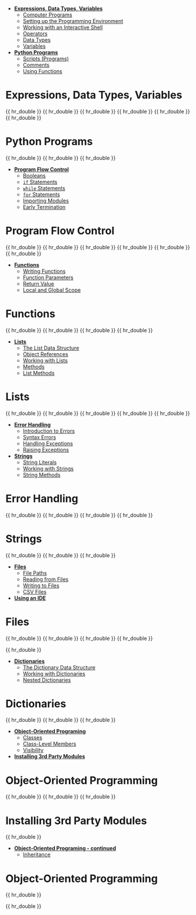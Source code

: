<div id="week1">
<div id="week1-toc">

* [**Expressions, Data Types, Variables**](#expressions%2C-data-types%2C-variables)
  * [Computer Programs](#computer-programs)
  * [Setting up the Programming Environment](#setting-up-the-programming-environment)
  * [Working with an Interactive Shell](#working-with-an-interactive-shell)
  * [Operators](#operators)
  * [Data Types](#data-types)
  * [Variables](#variables)
* [**Python Programs**](#python-programs)
  * [Scripts (Programs)](#scripts-programs)
  * [Comments](#comments)
  * [Using Functions](#using-functions)
</div>

# Expressions, Data Types, Variables

<include src="../programming/programs/text.md" />{{ hr_double }}
<include src="../programming/environment/text.md" />{{ hr_double }}
<include src="../programming/shell/text.md" />{{ hr_double }}
<include src="../programming/operators/text.md" />{{ hr_double }}
<include src="../programming/types/text.md" />{{ hr_double }}
<include src="../programming/variables/text.md" />{{ hr_double }}

# Python Programs

<include src="../programming/scripts/text.md" />{{ hr_double }}
<include src="../programming/comments/text.md" />{{ hr_double }}
<include src="../programming/usingFunctions/text.md" />{{ hr_double }}
</div>

<div id="week2">
<div id="week2-toc">

* [**Program Flow Control**](#program-flow-control)
  * [Booleans](#booleans)
  * [`if` Statements](#if-statements)
  * [`while` Statements](#while-statements)
  * [`for` Statements](#for-statements)
  * [Importing Modules](#importing-modules)
  * [Early Termination](#early-termination)

</div>

# Program Flow Control

<include src="../programming/booleans/text.md" />{{ hr_double }}
<include src="../programming/if/text.md" />{{ hr_double }}
<include src="../programming/while/text.md" />{{ hr_double }}
<include src="../programming/for/text.md" />{{ hr_double }}
<include src="../programming/import/text.md" />{{ hr_double }}
<include src="../programming/exit/text.md" />{{ hr_double }}

</div>
<div id="week3">
<div id="week3-toc">

* [**Functions**](#functions)
  * [Writing Functions](#writing-functions)
  * [Function Parameters](#function-parameters)
  * [Return Value](#return-value)
  * [Local and Global Scope](#local-and-global-scope)
</div>

# Functions

<include src="../programming/functions-def/text.md" />{{ hr_double }}
<include src="../programming/functions-parameters/text.md" />{{ hr_double }}
<include src="../programming/functions-return/text.md" />{{ hr_double }}
<include src="../programming/functions-scope/text.md" />{{ hr_double }}
</div>

<div id="week4">
<div id="week4-toc">

* [**Lists**](#lists)
  * [The List Data Structure](#the-list-data-structure)
  * [Object References](#object-references)
  * [Working with Lists](#working-with-lists)
  * [Methods](#methods)
  * [List Methods](#list-methods)
</div>

# Lists

<include src="../programming/lists-intro/text.md" />{{ hr_double }}
<include src="../programming/objectReferences/text.md" />{{ hr_double }}
<include src="../programming/lists-workingWith/text.md" />{{ hr_double }}
<include src="../programming/methods/text.md" />{{ hr_double }}
<include src="../programming/lists-methods/text.md" />{{ hr_double }}
</div>
<div id="week5">
<div id="week5-toc">

* [**Error Handling**](#lists)
  * [Introduction to Errors](#introdution-to-errors)
  * [Syntax Errors](#syntax-errors)
  * [Handling Exceptions](#handling-exceptions)
  * [Raising Exceptions](#raising-exceptions)
* [**Strings**](#lists)
  * [String Literals](#string-literals)
  * [Working with Strings](#working-with-strings)
  * [String Methods](#string-methods)
</div>

# Error Handling

<include src="../programming/errors-intro/text.md" />{{ hr_double }}
<include src="../programming/errors-syntax/text.md" />{{ hr_double }}
<include src="../programming/errors-exceptions-handling/text.md" />{{ hr_double }}
<include src="../programming/errors-exceptions-raising/text.md" />{{ hr_double }}

# Strings

<include src="../programming/strings-literals/text.md" />{{ hr_double }}
<include src="../programming/strings-workingWith/text.md" />{{ hr_double }}
<include src="../programming/strings-methods/text.md" />{{ hr_double }}

</div>
<div id="week6">
<div id="week6-toc">

* [**Files**](#files)
  * [File Paths](#file-paths)
  * [Reading from Files](#reading-from-files)
  * [Writing to Files](#writing-to-files)
  * [CSV Files](#csv-files)
* [**Using an IDE**](#appendix-c-using-an-ide)
</div>

# Files

<include src="../programming/files-paths/text.md" />{{ hr_double }}
<include src="../programming/files-reading/text.md" />{{ hr_double }}
<include src="../programming/files-writing/text.md" />{{ hr_double }}
<include src="../programming/files-csv/text.md" />{{ hr_double }}

<include src="../programming/ide/text.md" />{{ hr_double }}

</div>
<div id="week7">
<div id="week7-toc">

* [**Dictionaries**](#lists)
  * [The Dictionary Data Structure](#the-dictionary-data-structure)
  * [Working with Dictionaries](#working-with-dictionaries)
  * [Nested Dictionaries](#nested-dictionaries)
</div>

# Dictionaries

<include src="../programming/dictionaries-intro/text.md" />{{ hr_double }}
<include src="../programming/dictionaries-workingWith/text.md" />{{ hr_double }}
<include src="../programming/dictionaries-nested/text.md" />{{ hr_double }}
</div>
<div id="week8">
<div id="week8-toc">

* [**Object-Oriented Programing**](#object-oriented-programming)
  * [Classes](#classes)
  * [Class-Level Members](#class-level-members)
  * [Visibility](#visibility)
* [**Installing 3rd Party Modules**](#installing-3rd-party-modules)
</div>

# Object-Oriented Programming

<include src="../programming/oop-classes/text.md" />{{ hr_double }}
<include src="../programming/oop-classLevelMembers/text.md" />{{ hr_double }}
<include src="../programming/oop-visibility/text.md" />{{ hr_double }}

# Installing 3rd Party Modules

<include src="../programming/thirdparty/text.md" />{{ hr_double }}
</div>
<div id="week9">
<div id="week9-toc">

* [**Object-Oriented Programing - continued**](#object-oriented-programming---continued)
  * [Inheritance](#inheritance)
</div>

# Object-Oriented Programming

<include src="../programming/oop-inheritance/text.md" />{{ hr_double }}

<include src="../programming/unittesting/text.md" />{{ hr_double }}
</div>
<div id="week10">
<div id="week10-toc">


</div>


</div>
<div id="week11">


</div>
<div id="week12">

</div>
<div id="week13">

</div>







